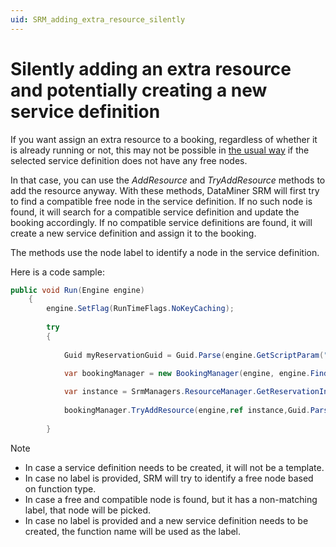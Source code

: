 ```yaml
---
uid: SRM_adding_extra_resource_silently
---
```


# Silently adding an extra resource and potentially creating a new service definition

If you want assign an extra resource to a booking, regardless of whether it is already running or not, this may not be possible in [the usual way](xref:SRM_assigning_resource_profile_parameter_value_silently) if the selected service definition does not have any free nodes.

In that case, you can use the *AddResource* and *TryAddResource* methods to add the resource anyway. With these methods, DataMiner SRM will first try to find a compatible free node in the service definition. If no such node is found, it will search for a compatible service definition and update the booking accordingly. If no compatible service definitions are found, it will create a new service definition and assign it to the booking.

The methods use the node label to identify a node in the service definition.

Here is a code sample:

```csharp
public void Run(Engine engine)
    {
        engine.SetFlag(RunTimeFlags.NoKeyCaching);
    
        try
        {
            
            Guid myReservationGuid = Guid.Parse(engine.GetScriptParam("ReservationGuid").Value);
            
            var bookingManager = new BookingManager(engine, engine.FindElement(BookingManagerElementName));

            var instance = SrmManagers.ResourceManager.GetReservationInstance(myReservationGuid);
            
            bookingManager.TryAddResource(engine,ref instance,Guid.Parse(engine.GetScriptParam("ResourceGuid").Value), engine.GetScriptParam("Label").Value);
            
        }
```

> [!NOTE]
><!-- RN 30350 -->
> - In case a service definition needs to be created, it will not be a template.
> - In case no label is provided, SRM will try to identify a free node based on function type.
> - In case a free and compatible node is found, but it has a non-matching label, that node will be picked.
> - In case no label is provided and a new service definition needs to be created, the function name will be used as the label.
